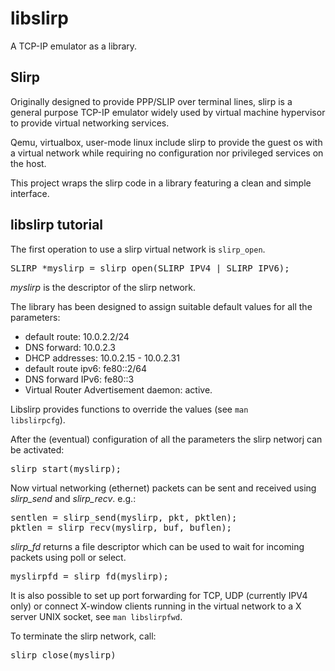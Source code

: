 # libslirp
A TCP-IP emulator as a library.

## Slirp

Originally designed to provide PPP/SLIP over terminal lines, slirp is a general purpose TCP-IP emulator widely used
by virtual machine hypervisor to provide virtual networking services.

Qemu, virtualbox, user-mode linux include slirp to provide the guest os with a virtual network while requiring no
configuration nor privileged services on the host.

This project wraps the slirp code in a library featuring a clean and simple interface.

## libslirp tutorial

The first operation to use a slirp virtual network is <code>slirp_open</code>.
<pre>
SLIRP *myslirp = slirp_open(SLIRP_IPV4 | SLIRP_IPV6);
</pre>

*myslirp* is the descriptor of the slirp network.

The library has been designed to assign suitable default values for all the parameters:
* default route: 10.0.2.2/24
* DNS forward: 10.0.2.3
* DHCP addresses: 10.0.2.15 - 10.0.2.31
* default route ipv6: fe80::2/64
* DNS forward IPv6: fe80::3
* Virtual Router Advertisement daemon: active.

Libslirp provides functions to override the values (see <code>man libslirpcfg</code>).

After the (eventual) configuration of all the parameters the slirp networj can be activated:
<pre>
slirp_start(myslirp);
</pre>

Now virtual networking (ethernet) packets can be sent and received using *slirp_send* and *slirp_recv*. e.g.:
<pre>
sentlen = slirp_send(myslirp, pkt, pktlen);
pktlen = slirp_recv(myslirp, buf, buflen);
</pre>

*slirp_fd* returns a file descriptor which can be used to wait for incoming packets using poll or select.
<pre>
myslirpfd = slirp_fd(myslirp);
</pre>

It is also possible to set up port forwarding for TCP, UDP (currently IPV4 only) or connect X-window clients
running in the virtual network to a X server UNIX socket, see <code>man libslirpfwd</code>.

To terminate the slirp network, call:
<pre>
slirp_close(myslirp)
</pre>
